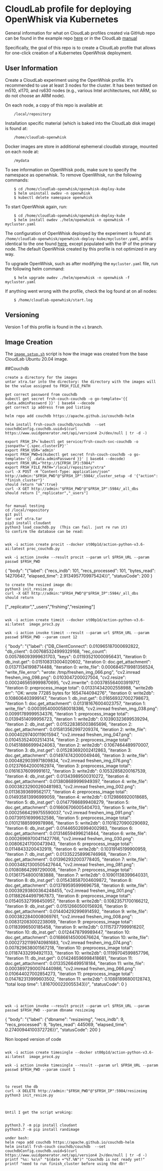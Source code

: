 # CloudLab profile for deploying OpenWhisk via Kubernetes

General information for what on CloudLab profiles created via GitHub repo can be found in the example repo [here](https://github.com/emulab/my-profile) or in the CloudLab [manual](https://docs.cloudlab.us/cloudlab-manual.html)

Specifically, the goal of this repo is to create a CloudLab profile that allows for one-click creation of a Kubernetes OpenWhisk deployment.

## User Information

Create a CloudLab experiment using the OpenWhisk profile. It's recommended to use at least 3 nodes for the cluster. It has been testsed on m510, xl170, and rs630 nodes (e.g., various Intel architectures, not ARM, so do not choose an ARM node). 

On each node, a copy of this repo is available at:
```
    /local/repository
```
Installation specific material (which is baked into the CloudLab disk image) is found at:
```
    /home/cloudlab-openwhisk
```
Docker images are store in additional ephemeral cloudlab storage, mounted on each node at:
```
    /mydata
```

To see information on OpenWhisk pods, make sure to specify the namespace as openwhisk. To remove OpenWhisk,
run the following commands:
```
    $ cd /home/cloudlab-openwhisk/openwhisk-deploy-kube
    $ helm uninstall owdev -n openwhisk
    $ kubectl delete namespace openwhisk
```

To start OpenWhisk again, run:
```
    $ cd /home/cloudlab-openwhisk/openwhisk-deploy-kube
    $ helm install owdev ./helm/openwhisk -n openwhisk -f mycluster.yaml
```

The configuration of OpenWhisk deployed by the experiment is found at: ```/home/cloudlab-openwhisk/openwhisk-deploy-kube/mycluster.yaml```, and is 
identical to the one found [here](mycluster.yaml), except populated with the IP of the primary node. The
default OpenWhisk created by this profile is not optimized in any way. 

To upgrade OpenWhisk, such as after modifying the ```mycluster.yaml``` file, run the following helm command:
```
    $ helm upgrade owdev ./helm/openwhisk -n openwhisk -f mycluster.yaml
```

If anything went wrong with the profile, check the log found at on all nodes:
```
    $ /home/cloudlab-openwhisk/start.log
```

## Versioning
Version 1 of this profile is found in the ```v1``` branch.

## Image Creation

The [```image_setup.sh```](image_setup.sh) script is how the image was created from the base CloudLab Ubuntu 20.04 image.

##Couchdb

```
create a directory for the images
untar xtra.tar into the directory: the directory with the images will be the value assigned to FRSH_FILE_PATH

get correct password from couchdb
kubectl get secret frsh-couch-couchdb -o go-template='{{ .data.adminPassword }}' | base64 --decode
get correct ip address from pod listing

helm repo add couchdb https://apache.github.io/couchdb-helm

helm install frsh-couch couchdb/couchdb  --set couchdbConfig.couchdb.uuid=$(curl https://www.uuidgenerator.net/api/version4 2>/dev/null | tr -d -)

export FRSH_IP=`kubectl get service/frsh-couch-svc-couchdb -o jsonpath='{.spec.clusterIP}'`
export FRSH_USR='admin'
export FRSH_PWD=$(kubectl get secret frsh-couch-couchdb -o go-template='{{ .data.adminPassword }}' | base64 --decode)
export FRSH_URL="http://${FRSH_IP}:5984/"
export FRSH_FILE_PATH="/local/repository/xtra"
curl -X POST -H "Content-Type: application/json" http://admin:"$FRSH_PWD"@"$FRSH_IP":5984/_cluster_setup -d '{"action": "finish_cluster"}'
should return "ok":true}
curl -X GET http://admin:"$FRSH_PWD"@"$FRSH_IP":5984/_all_dbs
should return ["_replicator","_users"]


for manual testing
cd /local/repository
git pull
tar -xvf xtra.tar
pip3 install cloudant
python3 load_coachdb.py  (This can fail. just re run it)
to confirm the database can be read:


wsk -i action create procit --docker st00p1d/action-python-v3.6-ai:latest proc_couchdb.py 

wsk -i action invoke --result procit --param url $FRSH_URL --param passwd $FRSH_PWD 

```
{
    "body": "{\"label\": {\"recs_indb\": 101, \"recs_processed\": 101, \"bytes_read\": 14270647, \"elapsed_time\": 2.9134957709975424}}",
    "statusCode": 200
}
```
to create the resized image db:
python3 init_resize.py
curl -X GET http://admin:"$FRSH_PWD"@"$FRSH_IP":5984/_all_dbs
should return
```
["_replicator","_users","frshimg","resizeimg"]

```

wsk -i action create timeit --docker st00p1d/action-python-v3.6-ai:latest  image_proc3.py 

wsk -i action invoke timeit --result --param url $FRSH_URL --param passwd $FRSH_PWD --param count 12

```
{
    "body": "{\"label\": {\"DB_ClientConnect\": 0.010965187000692822, 
              \"db_client\": 0.007685324999329168, \"rec_count\": 0.005786093999631703, 
              \"keys\": 0.011935210000956431, \"iteration 0: db_inst.get\": 0.015108313004020602, \"iteration 0: doc.get_attachment\": 0.013711341998714488, \"iteration 0: write_file\": 0.0006845719981356524, \"write_file_error\": \"wrote: /tmp/freshen_img_066.png\", \"cv2.imread freshen_img_098.png\": 0.0103047200027504, \"cv2.resize\": 0.0002465659999870695, \"cv2.imwrite\": 0.003785564003919717, \"iteration 0: preprocess_image total\": 0.013314342002558988, \"write2db err\": \"OK: wrote 77285 bytes for 1654744094276\", \"iteration 0: write2db\": 0.108606403999147, \"iteration 1: db_inst.get\": 0.016569327002798673, \"iteration 1: doc.get_attachment\": 0.013181676004023757, \"iteration 1: write_file\": 0.00039540000580018386, \"cv2.imread freshen_img_038.png\": 0.00991789999534376, \"iteration 1: preprocess_image total\": 0.01394514099956723, \"iteration 1: write2db\": 0.10390323699539294, \"iteration 2: db_inst.get\": 0.015228385003865696, \"iteration 2: doc.get_attachment\": 0.015813562997209374, \"iteration 2: write_file\": 0.00040297400119015947, \"cv2.imread freshen_img_047.png\": 0.010453524002514314, \"iteration 2: preprocess_image total\": 0.014518866999424063, \"iteration 2: write2db\": 0.1067464489970007, \"iteration 3: db_inst.get\": 0.015283692002412863, \"iteration 3: doc.get_attachment\": 0.014974742000049446, \"iteration 3: write_file\": 0.0004829039971809834, \"cv2.imread freshen_img_076.png\": 0.012376642000162974, \"iteration 3: preprocess_image total\": 0.01616376099991612, \"iteration 3: write2db\": 0.10532858200167539, \"iteration 4: db_inst.get\": 0.01343989500310272, \"iteration 4: doc.get_attachment\": 0.013808689996949397, \"iteration 4: write_file\": 0.00038232900260481983, \"cv2.imread freshen_img_002.png\": 0.01136393699562177, \"iteration 4: preprocess_image total\": 0.014935813996999059, \"iteration 4: write2db\": 0.1129866920018685, \"iteration 5: db_inst.get\": 0.01477986899408279, \"iteration 5: doc.get_attachment\": 0.016606706005404703, \"iteration 5: write_file\": 0.00025664299755590037, \"cv2.imread freshen_img_091.png\": 0.007391516999632586, \"iteration 5: preprocess_image total\": 0.010121885999978986, \"iteration 5: write2db\": 0.11016270900290692, \"iteration 6: db_inst.get\": 0.014465026994002983, \"iteration 6: doc.get_attachment\": 0.013146594996214844, \"iteration 6: write_file\": 0.00026969700411427766, \"cv2.imread freshen_img_030.png\": 0.008062417000473943, \"iteration 6: preprocess_image total\": 0.01148433200432919, \"iteration 6: write2db\": 0.10319145199900959, \"iteration 7: db_inst.get\": 0.013352258996746968, \"iteration 7: doc.get_attachment\": 0.013962932003778405, \"iteration 7: write_file\": 0.00034821300505427644, \"cv2.imread freshen_img_081.png\": 0.010808642997290008, \"iteration 7: preprocess_image total\": 0.013617548000183888, \"iteration 7: write2db\": 0.10901138399640331, \"iteration 8: db_inst.get\": 0.015438587004609872, \"iteration 8: doc.get_attachment\": 0.013789595999696758, \"iteration 8: write_file\": 0.00039293800364248455, \"cv2.imread freshen_img_001.png\": 0.011882644997967873, \"iteration 8: preprocess_image total\": 0.015405327998450957, \"iteration 8: write2db\": 0.10823571700166212, \"iteration 9: db_inst.get\": 0.01512660500156926, \"iteration 9: doc.get_attachment\": 0.014404292996914592, \"iteration 9: write_file\": 0.0003822840008069761, \"cv2.imread freshen_img_008.png\": 0.008312083002238069, \"iteration 9: preprocess_image total\": 0.01183996500185458, \"iteration 9: write2db\": 0.11157377999916207, \"iteration 10: db_inst.get\": 0.0124478799989447, \"iteration 10: doc.get_attachment\": 0.016866145000676624, \"iteration 10: write_file\": 0.00027321199740981683, \"cv2.imread freshen_img_074.png\": 0.007829638001567218, \"iteration 10: preprocess_image total\": 0.011874332994921133, \"iteration 10: write2db\": 0.11199704599857796, \"iteration 11: db_inst.get\": 0.014246596998418681, \"iteration 11: doc.get_attachment\": 0.01335266499518184, \"iteration 11: write_file\": 0.00038972900074440986, \"cv2.imread freshen_img_066.png\": 0.010644027002854273, \"iteration 11: preprocess_image total\": 0.014782313999603502, \"iteration 11: write2db\": 0.10881896800128743, \"total loop time\": 1.8167000220055343}}",
    "statusCode": 0
}

```angular2html



wsk -i action invoke --result procit --param url $FRSH_URL --param passwd $FRSH_PWD --param dbname resizeimg
```
{
    "body": "{\"label\": {\"dbname\": \"resizeimg\", \"recs_indb\": 9, \"recs_processed\": 9, \"bytes_read\": 445069, \"elapsed_time\": 0.27400944100372726}}",
    "statusCode": 200
}


Non looped version of code

```

wsk -i action create timesingle --docker st00p1d/action-python-v3.6-ai:latest  image_proc4.py 

wsk -i action invoke timesingle --result --param url $FRSH_URL --param passwd $FRSH_PWD --param count 1
```



```


to reset the db
curl -X DELETE http://admin:"$FRSH_PWD"@"$FRSH_IP":5984/resizeimg
python3 init_resize.py



Until I get the script wroking: 


python3.7 -m pip install cloudant
python3.7 -m pip install randimage

under bash:
helm repo add couchdb https://apache.github.io/couchdb-helm
helm install frsh-couch couchdb/couchdb  --set couchdbConfig.couchdb.uuid=$(curl https://www.uuidgenerator.net/api/version4 2>/dev/null | tr -d -)
printf "%s: %s\n" "$(date +"%T.%N")" "Couchdb is not ready yet!"
printf "need to run finish_cluster before using the db!"

   ```

